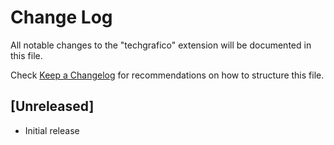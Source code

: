 # Change Log

All notable changes to the "techgrafico" extension will be documented in this file.

Check [Keep a Changelog](http://keepachangelog.com/) for recommendations on how to structure this file.

## [Unreleased]

- Initial release

